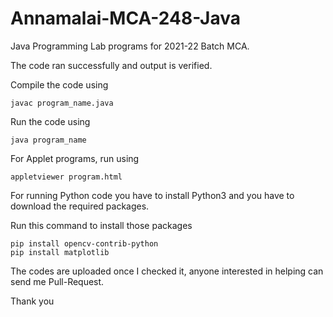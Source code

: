 # Annamalai-MCA-248-Java


Java Programming Lab programs for 2021-22 Batch MCA.

The code ran successfully and output is verified.

Compile the code using

```
javac program_name.java
```

Run the code using

```
java program_name
```

For Applet programs, run using

```
appletviewer program.html
```


For running Python code you have to install Python3 and you have to download the required packages.

Run this command to install those packages


```
pip install opencv-contrib-python
pip install matplotlib
```


The codes are uploaded once I checked it, anyone interested in helping can send me Pull-Request.

Thank you
